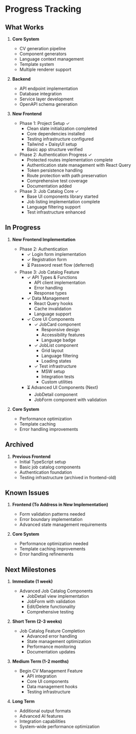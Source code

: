 # Progress Tracking

## What Works

1. **Core System**
   - CV generation pipeline
   - Component generators
   - Language context management
   - Template system
   - Multiple renderer support

2. **Backend**
   - API endpoint implementation
   - Database integration
   - Service layer development
   - OpenAPI schema generation

3. **New Frontend**
   - Phase 1: Project Setup ✓
     - Clean slate initialization completed
     - Core dependencies installed
     - Testing infrastructure configured
     - Tailwind + DaisyUI setup
     - Basic app structure verified
   - Phase 2: Authentication Progress ✓
     - Protected routes implementation complete
     - Authentication state management with React Query
     - Token persistence handling
     - Route protection with path preservation
     - Comprehensive test coverage
     - Documentation added
   - Phase 3: Job Catalog Core ✓
     - Base UI components library started
     - Job listing implementation complete
     - Language filtering support
     - Test infrastructure enhanced

## In Progress

1. **New Frontend Implementation**
   - Phase 2: Authentication
     - ✓ Login form implementation
     - ✓ Registration form
     - ⏳ Password reset flow (deferred)
   - Phase 3: Job Catalog Feature
     - ✓ API Types & Functions
       - API client implementation
       - Error handling
       - Response types
     - ✓ Data Management
       - React Query hooks
       - Cache invalidation
       - Language support
     - ✓ Core UI Components
       - ✓ JobCard component
         - Responsive design
         - Accessibility features
         - Language badge
       - ✓ JobList component
         - Grid layout
         - Language filtering
         - Loading states
       - ✓ Test infrastructure
         - MSW setup
         - Integration tests
         - Custom utilities
     - ⏳ Advanced UI Components (Next)
       - JobDetail component
       - JobForm component with validation

2. **Core System**
   - Performance optimization
   - Template caching
   - Error handling improvements

## Archived

1. **Previous Frontend**
   - Initial TypeScript setup
   - Basic job catalog components
   - Authentication foundation
   - Testing infrastructure (archived in frontend-old)

## Known Issues

1. **Frontend (To Address in New Implementation)**
   - Form validation patterns needed
   - Error boundary implementation
   - Advanced state management requirements

2. **Core System**
   - Performance optimization needed
   - Template caching improvements
   - Error handling refinements

## Next Milestones

1. **Immediate (1 week)**
   - Advanced Job Catalog Components
     - JobDetail view implementation
     - JobForm with validation
     - Edit/Delete functionality
     - Comprehensive testing

2. **Short Term (2-3 weeks)**
   - Job Catalog Feature Completion
     - Advanced error handling
     - State management optimization
     - Performance monitoring
     - Documentation updates

3. **Medium Term (1-2 months)**
   - Begin CV Management Feature
     - API integration
     - Core UI components
     - Data management hooks
     - Testing infrastructure

4. **Long Term**
   - Additional output formats
   - Advanced AI features
   - Integration capabilities
   - System-wide performance optimization
